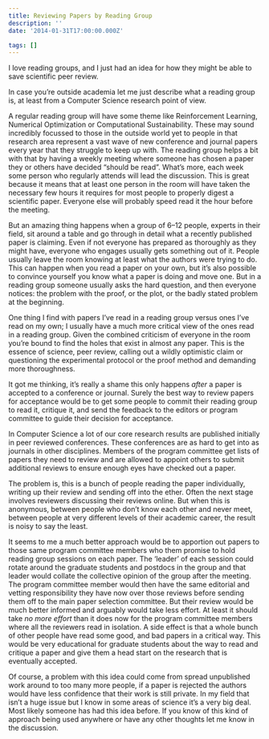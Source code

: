 ```yaml
---
title: Reviewing Papers by Reading Group
description: ''
date: '2014-01-31T17:00:00.000Z'

tags: []
---
```


I love reading groups, and I just had an idea for how they might be able to save scientific peer review.  
  
In case you’re outside academia let me just describe what a reading group is, at least from a Computer Science research point of view.  
  
A regular reading group will have some theme like Reinforcement Learning, Numerical Optimization or Computational Sustainability. These may sound incredibly focussed to those in the outside world yet to people in that research area represent a vast wave of new conference and journal papers every year that they struggle to keep up with. The reading group helps a bit with that by having a weekly meeting where someone has chosen a paper they or others have decided “should be read”. What’s more, each week some person who regularly attends will lead the discussion. This is great because it means that at least one person in the room will have taken the necessary few hours it requires for most people to properly digest a scientific paper. Everyone else will probably speed read it the hour before the meeting.  
  
But an amazing thing happens when a group of 6–12 people, experts in their field, sit around a table and go through in detail what a recently published paper is claiming. Even if not everyone has prepared as thoroughly as they might have, everyone who engages usually gets something out of it. People usually leave the room knowing at least what the authors were trying to do. This can happen when you read a paper on your own, but it’s also possible to convince yourself you know what a paper is doing and move one. But in a reading group someone usually asks the hard question, and then everyone notices: the problem with the proof, or the plot, or the badly stated problem at the beginning.  
  
One thing I find with papers I’ve read in a reading group versus ones I’ve read on my own; I usually have a much more critical view of the ones read in a reading group. Given the combined criticism of everyone in the room you’re bound to find the holes that exist in almost any paper. This is the essence of science, peer review, calling out a wildly optimistic claim or questioning the experimental protocol or the proof method and demanding more thoroughness.  
  
It got me thinking, it’s really a shame this only happens _after_ a paper is accepted to a conference or journal. Surely the best way to review papers for acceptance would be to get some people to commit their reading group to read it, critique it, and send the feedback to the editors or program committee to guide their decision for acceptance.  
  
In Computer Science a lot of our core research results are published initially in peer reviewed conferences. These conferences are as hard to get into as journals in other disciplines. Members of the program committee get lists of papers they need to review and are allowed to appoint others to submit additional reviews to ensure enough eyes have checked out a paper.  
  
The problem is, this is a bunch of people reading the paper individually, writing up their review and sending off into the ether. Often the next stage involves reviewers discussing their reviews online. But when this is anonymous, between people who don’t know each other and never meet, between people at very different levels of their academic career, the result is noisy to say the least.  
  
It seems to me a much better approach would be to apportion out papers to those same program committee members who them promise to hold reading group sessions on each paper. The ‘leader’ of each session could rotate around the graduate students and postdocs in the group and that leader would collate the collective opinion of the group after the meeting. The program committee member would then have the same editorial and vetting responsibility they have now over those reviews before sending them off to the main paper selection committee. But their review would be much better informed and arguably would take less effort. At least it should take _no more effort_ than it does now for the program committee members where all the reviewers read in isolation. A side effect is that a whole bunch of other people have read some good, and bad papers in a critical way. This would be very educational for graduate students about the way to read and critique a paper and give them a head start on the research that is eventually accepted.  
  
Of course, a problem with this idea could come from spread unpublished work around to too many more people, if a paper is rejected the authors would have less confidence that their work is still private. In my field that isn’t a huge issue but I know in some areas of science it’s a very big deal.  
Most likely someone has had this idea before. If you know of this kind of approach being used anywhere or have any other thoughts let me know in the discussion.
